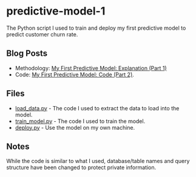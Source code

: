 # predictive-model-1

The Python script I used to train and deploy my first predictive model to predict customer churn rate. 

## Blog Posts

- Methodology: [My First Predictive Model: Explanation (Part 1)](https://www.kellyjadams.com/post/my-first-predictive-model-explanation-part-1)
- Code: [My First Predictive Model: Code (Part 2)](https://www.kellyjadams.com/post/my-first-predictive-model-code-part-2).

## Files

- [load_data.py](load_data.py) - The code I used to extract the data to load into the model. 
- [train_model.py](train_model.py) - The code I used to train the model.
- [deploy.py](deploy.py) - Use the model on my own machine.

## Notes

While the code is similar to what I used, database/table names and query structure have been changed to protect private information.
